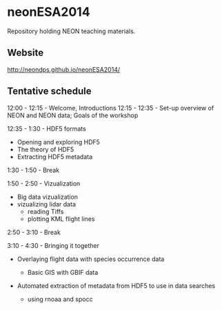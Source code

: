 neonESA2014
===========

Repository holding NEON teaching materials.

Website
------
http://neondps.github.io/neonESA2014/

Tentative schedule
------
12:00 - 12:15 - Welcome, Introductions
12:15 - 12:35 - Set-up overview of NEON and NEON data; Goals of the workshop

12:35 - 1:30 - HDF5 formats
* Opening and exploring HDF5
* The theory of HDF5
* Extracting HDF5 metadata

1:30 - 1:50 - Break

1:50 - 2:50 - Vizualization 
* Big data vizualization
* vizualizing lidar data
  * reading Tiffs
  * plotting KML flight lines

2:50 - 3:10 - Break

3:10 - 4:30 - Bringing it together
 
* Overlaying flight data with species occurrence data
  * Basic GIS with GBIF data

* Automated extraction of metadata from HDF5 to use in data searches
  * using rnoaa and spocc




